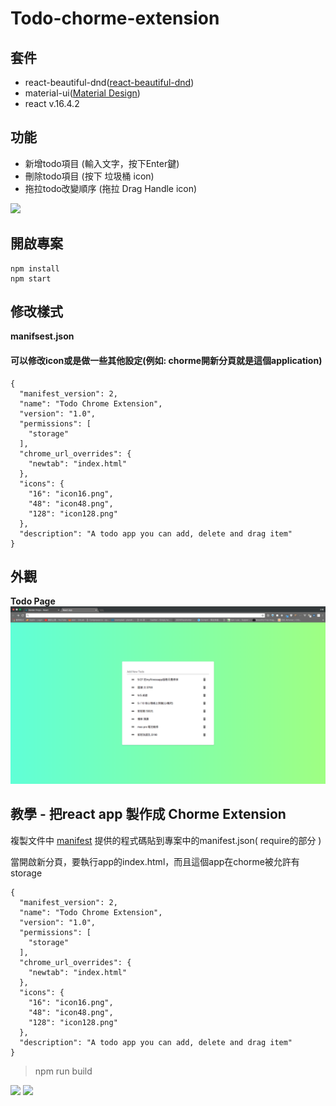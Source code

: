 # Todo-chorme-extension

## 套件

- react-beautiful-dnd([react-beautiful-dnd](https://github.com/atlassian/react-beautiful-dnd))
- material-ui([Material Design](https://material-ui.com/))
- react v.16.4.2

## 功能

- 新增todo項目 (輸入文字，按下Enter鍵)
- 刪除todo項目 (按下 垃圾桶 icon)
- 拖拉todo改變順序 (拖拉 Drag Handle icon)

![](https://media.giphy.com/media/euMbbqUMbRwGOb7JOB/giphy.gif)

## 開啟專案

```javascript=
npm install
npm start
```

## 修改樣式

**manifsest.json**

#### 可以修改icon或是做一些其他設定(例如: chorme開新分頁就是這個application)

```json=
{
  "manifest_version": 2,
  "name": "Todo Chrome Extension",
  "version": "1.0",
  "permissions": [
    "storage"
  ],
  "chrome_url_overrides": {
    "newtab": "index.html"
  },
  "icons": { 
    "16": "icon16.png",
    "48": "icon48.png",
    "128": "icon128.png" 
  },
  "description": "A todo app you can add, delete and drag item"
}
```

## 外觀
   **Todo Page**
  ![web_app_screen](https://github.com/ChaoTzuJung/todo-chorme-extension/blob/master/public/image/web_app_screen.png?raw=true)
  
## 教學 - 把react app 製作成 Chorme Extension

複製文件中 [manifest](https://developer.chrome.com/apps/manifest) 提供的程式碼貼到專案中的manifest.json( require的部分 )

當開啟新分頁，要執行app的index.html，而且這個app在chorme被允許有storage

```json=
{
  "manifest_version": 2,
  "name": "Todo Chrome Extension",
  "version": "1.0",
  "permissions": [
    "storage"
  ],
  "chrome_url_overrides": {
    "newtab": "index.html"
  },
  "icons": { 
    "16": "icon16.png",
    "48": "icon48.png",
    "128": "icon128.png" 
  },
  "description": "A todo app you can add, delete and drag item"
}
```
> npm run build 

![](https://i.imgur.com/J9IVfzd.png)
![](https://i.imgur.com/sE9l0o8.png)
  
